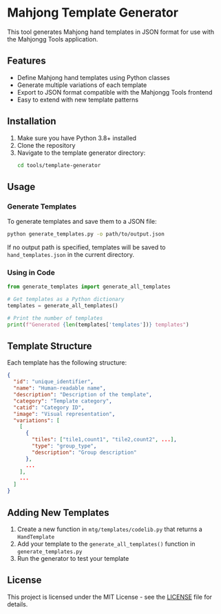 # Mahjong Template Generator

This tool generates Mahjong hand templates in JSON format for use with the Mahjongg Tools application.

## Features

- Define Mahjong hand templates using Python classes
- Generate multiple variations of each template
- Export to JSON format compatible with the Mahjongg Tools frontend
- Easy to extend with new template patterns

## Installation

1. Make sure you have Python 3.8+ installed
2. Clone the repository
3. Navigate to the template generator directory:
   ```bash
   cd tools/template-generator
   ```

## Usage

### Generate Templates

To generate templates and save them to a JSON file:

```bash
python generate_templates.py -o path/to/output.json
```

If no output path is specified, templates will be saved to `hand_templates.json` in the current directory.

### Using in Code

```python
from generate_templates import generate_all_templates

# Get templates as a Python dictionary
templates = generate_all_templates()

# Print the number of templates
print(f"Generated {len(templates['templates'])} templates")
```

## Template Structure

Each template has the following structure:

```json
{
  "id": "unique_identifier",
  "name": "Human-readable name",
  "description": "Description of the template",
  "category": "Template category",
  "catid": "Category ID",
  "image": "Visual representation",
  "variations": [
    [
      {
        "tiles": ["tile1,count1", "tile2,count2", ...],
        "type": "group_type",
        "description": "Group description"
      },
      ...
    ],
    ...
  ]
}
```

## Adding New Templates

1. Create a new function in `mtg/templates/codelib.py` that returns a `HandTemplate`
2. Add your template to the `generate_all_templates()` function in `generate_templates.py`
3. Run the generator to test your template

## License

This project is licensed under the MIT License - see the [LICENSE](LICENSE) file for details.
